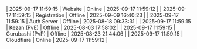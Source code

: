 | 2025-09-17 11:59:15 | Website | Online | 2025-09-17 11:59:12 |
| 2025-09-17 11:59:15 | Registration | Offline | 2025-09-09 16:40:23 |
| 2025-09-17 11:59:15 | Auth Server | Offline | 2025-08-18 09:33:31 |
| 2025-09-17 11:59:15 | Kezan (PvE) | Offline | 2025-08-03 17:58:02 |
| 2025-09-17 11:59:15 | Gurubashi (PvP) | Offline | 2025-08-23 21:44:06 |
| 2025-09-17 11:59:15 | Cloudflare | Online | 2025-09-17 11:59:12 |
